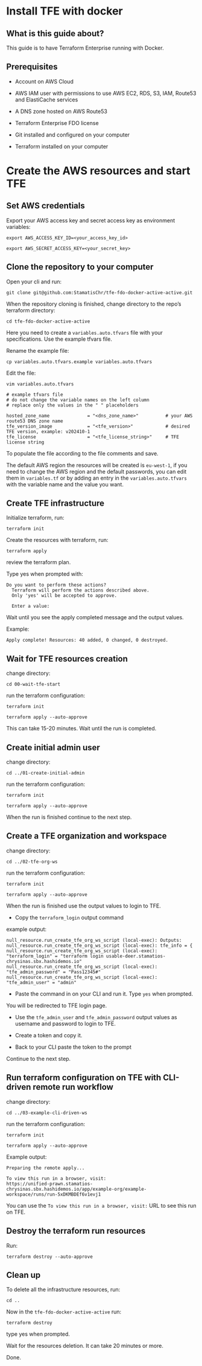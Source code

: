 # Install TFE with docker

## What is this guide about?

This guide is to have Terraform Enterprise running with Docker.

## Prerequisites 

- Account on AWS Cloud

- AWS IAM user with permissions to use AWS EC2, RDS, S3, IAM, Route53 and ElastiCache services

- A DNS zone hosted on AWS Route53

- Terraform Enterprise FDO license

- Git installed and configured on your computer

- Terraform installed on your computer

# Create the AWS resources and start TFE

## Set AWS credentials

Export your AWS access key and secret access key as environment variables:
```
export AWS_ACCESS_KEY_ID=<your_access_key_id>
```

```
export AWS_SECRET_ACCESS_KEY=<your_secret_key>
```


## Clone the repository to your computer

Open your cli and run:
```
git clone git@github.com:StamatisChr/tfe-fdo-docker-active-active.git
```


When the repository cloning is finished, change directory to the repo’s terraform directory:
```
cd tfe-fdo-docker-active-active
```

Here you need to create a `variables.auto.tfvars` file with your specifications. Use the example tfvars file.

Rename the example file:
```
cp variables.auto.tfvars.example variables.auto.tfvars
```
Edit the file:
```
vim variables.auto.tfvars
```

```
# example tfvars file
# do not change the variable names on the left column
# replace only the values in the " " placeholders

hosted_zone_name              = "<dns_zone_name>"          # your AWS route53 DNS zone name
tfe_version_image             = "<tfe_version>"            # desired TFE version, example: v202410-1
tfe_license                   = "<tfe_license_string>"     # TFE license string
```

To populate the file according to the file comments and save.

The default AWS region the resources will be created is `eu-west-1`, if you need to change the AWS region and the default passwords, you can edit them in `variables.tf` or by adding an entry in the `variables.auto.tfvars` with the variable name and the value you want.

## Create TFE infrastructure

Initialize terraform, run:
```
terraform init
```

Create the resources with terraform, run:
```
terraform apply
```
review the terraform plan.

Type yes when prompted with:
```
Do you want to perform these actions?
  Terraform will perform the actions described above.
  Only 'yes' will be accepted to approve.

  Enter a value: 
```
Wait until you see the apply completed message and the output values. 

Example:
```
Apply complete! Resources: 40 added, 0 changed, 0 destroyed.
```

## Wait for TFE resources creation

change directory:
```
cd 00-wait-tfe-start
```

run the terraform configuration:
```
terraform init
```

```
terraform apply --auto-approve
```

This can take 15-20 minutes.
Wait until the run is completed.

## Create initial admin user

change directory:
```
cd ../01-create-initial-admin
```

run the terraform configuration:
```
terraform init
```

```
terraform apply --auto-approve
```
When the run is finished continue to the next step.

## Create a TFE organization and workspace

change directory:
```
cd ../02-tfe-org-ws
```

run the terraform configuration:
```
terraform init
```

```
terraform apply --auto-approve
```

When the run is finished use the output values to login to TFE.
- Copy the `terraform_login` output command

example output:
```
null_resource.run_create_tfe_org_ws_script (local-exec): Outputs:
null_resource.run_create_tfe_org_ws_script (local-exec): tfe_info = {
null_resource.run_create_tfe_org_ws_script (local-exec):   "terraform_login" = "terraform login usable-deer.stamatios-chrysinas.sbx.hashidemos.io"
null_resource.run_create_tfe_org_ws_script (local-exec):   "tfe_admin_password" = "Pass12345#"
null_resource.run_create_tfe_org_ws_script (local-exec):   "tfe_admin_user" = "admin"
```
- Paste the command in on your CLI and run it.
Type `yes` when prompted.

You will be redirected to TFE login page.
  
- Use the `tfe_admin_user` and `tfe_admin_password` output values as username and password to login to TFE.

- Create a token and copy it.

- Back to your CLI paste the token to the prompt

Continue to the next step.

## Run terraform configuration on TFE with CLI-driven remote run workflow

change directory:
```
cd ../03-example-cli-driven-ws
```

run the terraform configuration:
```
terraform init
```
```
terraform apply --auto-approve 
```

Example output:
```
Preparing the remote apply...

To view this run in a browser, visit:
https://unified-prawn.stamatios-chrysinas.sbx.hashidemos.io/app/example-org/example-workspace/runs/run-5xDKMBDEf6v1evj1
```

You can use the `To view this run in a browser, visit:` URL to see this run on TFE.

## Destroy the terraform run resources

Run:
```
terraform destroy --auto-approve
```

## Clean up

To delete all the infrastructure resources, run:

```
cd ..
```

Now in the `tfe-fdo-docker-active-active` run:

```
terraform destroy
```
type yes when prompted.

Wait for the resources deletion. It can take 20 minutes or more.

Done.
